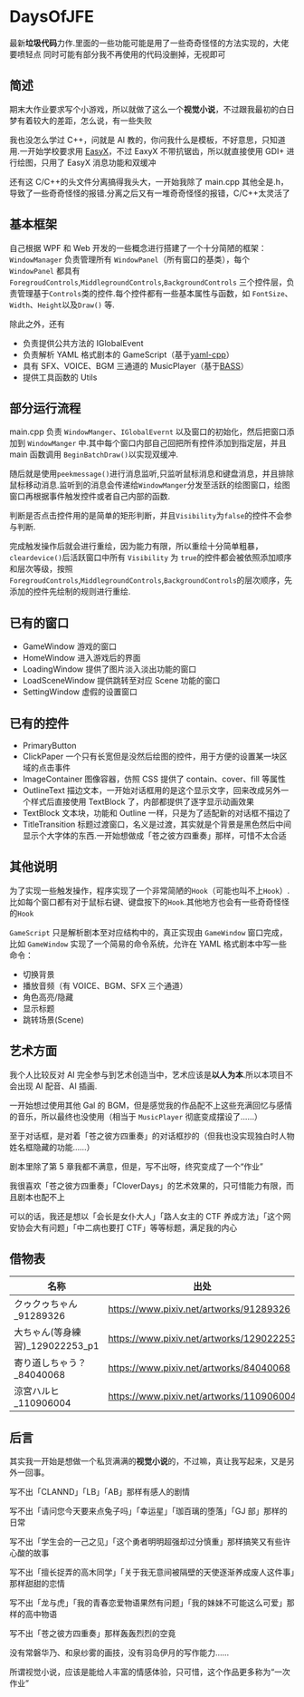 # DaysOfJFE

最新**垃圾代码**力作.里面的一些功能可能是用了一些奇奇怪怪的方法实现的，大佬要喷轻点
同时可能有部分我不再使用的代码没删掉，无视即可

## 简述

期末大作业要求写个小游戏，所以就做了这么一个**视觉小说**，不过跟我最初的白日梦有着较大的差距，怎么说，有一些失败

我也没怎么学过 C++，问就是 AI 教的，你问我什么是模板，不好意思，只知道用.一开始学校要求用 [EasyX](https://easyx.cn/)，不过 EaxyX 不带抗锯齿，所以就直接使用 GDI+ 进行绘图，只用了 EasyX 消息功能和双缓冲

还有这 C/C++的头文件分离搞得我头大，一开始我除了 main.cpp 其他全是.h，导致了一些奇奇怪怪的报错.分离之后又有一堆奇奇怪怪的报错，C/C++太灵活了

## 基本框架

自己根据 WPF 和 Web 开发的一些概念进行搭建了一个十分简陋的框架：`WindowManager` 负责管理所有 `WindowPanel`（所有窗口的基类），每个 `WindowPanel` 都具有 `ForegroudControls`,`MiddlegroundControls`,`BackgroundControls` 三个控件层，负责管理基于`Controls`类的控件.每个控件都有一些基本属性与函数，如 `FontSize`、`Width`、`Height`以及`Draw()` 等.

除此之外，还有

- 负责提供公共方法的 IGlobalEvent
- 负责解析 YAML 格式剧本的 GameScript（基于[yaml-cpp](https://github.com/jbeder/yaml-cpp)）
- 具有 SFX、VOICE、BGM 三通道的 MusicPlayer（基于[BASS](https://www.un4seen.com/)）
- 提供工具函数的 Utils

## 部分运行流程

main.cpp 负责 `WindowManger`、`IGlobalEvernt` 以及窗口的初始化，然后把窗口添加到 `WindowManger` 中.其中每个窗口内部自己回把所有控件添加到指定层，并且 main 函数调用 `BeginBatchDraw()`以实现双缓冲.

随后就是使用`peekmessage()`进行消息监听,只监听鼠标消息和键盘消息，并且排除鼠标移动消息.监听到的消息会传递给`WindowManger`分发至活跃的绘图窗口，绘图窗口再根据事件触发控件或者自己内部的函数.

判断是否点击控件用的是简单的矩形判断，并且`Visibility`为`false`的控件不会参与判断.

完成触发操作后就会进行重绘，因为能力有限，所以重绘十分简单粗暴，`cleardevice()`后活跃窗口中所有 `Visibility` 为 `true`的控件都会被依照添加顺序和层次等级，按照`ForegroudControls`,`MiddlegroundControls`,`BackgroundControls`的层次顺序，先添加的控件先绘制的规则进行重绘.

## 已有的窗口

- GameWindow
  游戏的窗口
- HomeWindow
  进入游戏后的界面
- LoadingWindow
  提供了图片淡入淡出功能的窗口
- LoadSceneWindow
  提供跳转至对应 Scene 功能的窗口
- SettingWindow
  虚假的设置窗口

## 已有的控件

- PrimaryButton
- ClickPaper
  一个只有长宽但是没然后绘图的控件，用于方便的设置某一块区域的点击事件
- ImageContainer
  图像容器，仿照 CSS 提供了 contain、cover、fill 等属性
- OutlineText
  描边文本，一开始对话框用的是这个显示文字，回来改成另外一个样式后直接使用 TextBlock 了，内部都提供了逐字显示动画效果
- TextBlock
  文本块，功能和 Outline 一样，只是为了适配新的对话框不描边了
- TitleTransition
  标题过渡窗口，名义是过渡，其实就是个背景是黑色然后中间显示个大字体的东西.一开始想做成「苍之彼方四重奏」那样，可惜不太合适

## 其他说明

为了实现一些触发操作，程序实现了一个非常简陋的`Hook`（可能也叫不上`Hook`）.比如每个窗口都有对于鼠标右键、键盘按下的`Hook`.其他地方也会有一些奇奇怪怪的`Hook`

`GameScript` 只是解析剧本至对应结构中的，真正实现由 `GameWindow` 窗口完成，比如 `GameWindow` 实现了一个简易的命令系统，允许在 YAML 格式剧本中写一些命令：

- 切换背景
- 播放音频（有 VOICE、BGM、SFX 三个通道）
- 角色高亮/隐藏
- 显示标题
- 跳转场景(Scene)

## 艺术方面

我个人比较反对 AI 完全参与到艺术创造当中，艺术应该是**以人为本**.所以本项目不会出现 AI 配音、AI 插画.

一开始想过使用其他 Gal 的 BGM，但是感觉我的作品配不上这些充满回忆与感情的音乐，所以最终也没使用（相当于 `MusicPlayer` 彻底变成摆设了……）

至于对话框，是对着「苍之彼方四重奏」的对话框抄的（但我也没实现独白时人物姓名框隐藏的功能……）

剧本里除了第 5 章我都不满意，但是，写不出呀，终究变成了一个“作业”

我很喜欢「苍之彼方四重奏」「CloverDays」的艺术效果的，只可惜能力有限，而且剧本也配不上

可以的话，我还是想以「会长是女仆大人」「路人女主的 CTF 养成方法」「这个网安协会大有问题」「中二病也要打 CTF」等等标题，满足我的内心

## 借物表

| 名称                             | 出处                                     |
| -------------------------------- | ---------------------------------------- |
| クゥクゥちゃん\_91289326         | https://www.pixiv.net/artworks/91289326  |
| 大ちゃん(等身練習)\_129022253_p1 | https://www.pixiv.net/artworks/129022253 |
| 寄り道しちゃう？\_84040068       | https://www.pixiv.net/artworks/84040068  |
| 涼宮ハルヒ\_110906004            | https://www.pixiv.net/artworks/110906004 |

## 后言

其实我一开始是想做一个私货满满的**视觉小说**的，不过嘛，真让我写起来，又是另外一回事。

写不出「CLANND」「LB」「AB」那样有感人的剧情

写不出「请问您今天要来点兔子吗」「幸运星」「珈百璃的堕落」「GJ 部」那样的日常

写不出「学生会的一己之见」「这个勇者明明超强却过分慎重」那样搞笑又有些许心酸的故事

写不出「擅长捉弄的高木同学」「关于我无意间被隔壁的天使逐渐养成废人这件事」那样甜甜的恋情

写不出「龙与虎」「我的青春恋爱物语果然有问题」「我的妹妹不可能这么可爱」那样的高中物语

写不出「苍之彼方四重奏」那样轰轰烈烈的空竟

没有常磐华乃、和泉纱雾的画技，没有羽岛伊月的写作能力……

所谓视觉小说，应该是能给人丰富的情感体验，只可惜，这个作品更多称为“一次作业”
